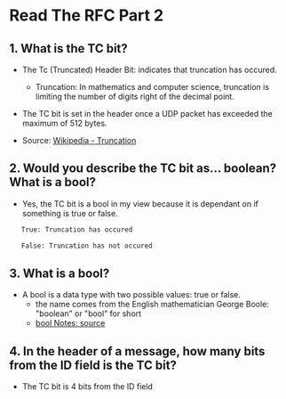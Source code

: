 # Read The RFC Part 2

## 1. What is the TC bit?

- The Tc (Truncated) Header Bit: indicates that truncation has occured.

  - Truncation: In mathematics and computer science, truncation is limiting the number of digits right of the decimal point.

- The TC bit is set in the header once a UDP packet has exceeded the maximum of 512 bytes.  
- Source: [Wikipedia - Truncation](https://en.wikipedia.org/wiki/Truncation)

## 2. Would you describe the TC bit as... boolean? What is a bool?

- Yes, the TC bit is a bool in my view because it is dependant on if something is true or false.  

```markdown
   True: Truncation has occured  

   False: Truncation has not occured 
```

## 3. What is a **bool**?

- A bool is a data type with two possible values: true or false.  
  - the name comes from the English mathematician George Boole: "boolean" or "bool" for short
  - [bool Notes: source](https://www.computerhope.com/jargon/b/boolean.htm)

## 4. In the header of a message, how many bits from the ID field is the TC bit?

- The TC bit is 4 bits from the ID field
